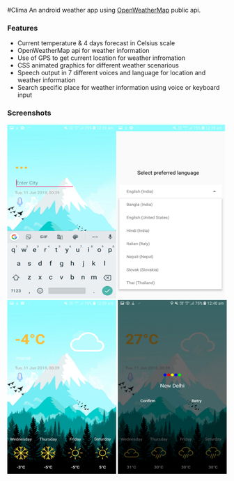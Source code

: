 #Clima
An android weather app using [OpenWeatherMap](https://openweathermap.org/) public api.


### Features

- Current temperature & 4 days forecast in Celsius scale
- OpenWeatherMap api for weather information  
- Use of GPS to get current location for weather infromation
- CSS animated graphics for different weather scenarious
- Speech output in 7 different voices and language for location and weather information 
- Search specific place for weather information using voice or keyboard input


### Screenshots
<img src="https://github.com/imsoumyaprakash/Clima-ITER/blob/master/Screenshot_20190611-003913_Clima.png" width="250" height="400">
<img align="left" src="https://github.com/imsoumyaprakash/Clima-ITER/blob/master/Screenshot_20190611-003926_Clima.png" width="250" height="400">
<img src="https://github.com/imsoumyaprakash/Clima-ITER/blob/master/Screenshot_20190611-003943_Clima.png" width="250" height="400">
<img src="https://github.com/imsoumyaprakash/Clima-ITER/blob/master/Screenshot_20190611-004050_Clima.png" width="250" height="400">

